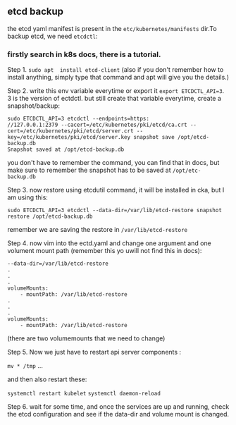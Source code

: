## etcd backup

the etcd yaml manifest is present in the `etc/kubernetes/manifests` dir.To backup etcd, we need `etcdctl`:

### firstly search in k8s docs, there is a tutorial. 

Step 1. `sudo apt  install etcd-client` (also if you don't remember how to install anything, simply type that command and apt will give you the details.)

Step 2. write this env variable everytime or export it `export ETCDCTL_API=3`. 3 is the version of ectdctl. but still create that variable everytime, create a snapshot/backup:

```
sudo ETCDCTL_API=3 etcdctl --endpoints=https:
//127.0.0.1:2379 --cacert=/etc/kubernetes/pki/etcd/ca.crt --cert=/etc/kubernetes/pki/etcd/server.crt --
key=/etc/kubernetes/pki/etcd/server.key snapshot save /opt/etcd-backup.db
Snapshot saved at /opt/etcd-backup.db
```

you don't have to remember the command, you can find that in docs, but make sure to remember the snapshot has to be saved at `/opt/etc-backup.db`

Step 3. now restore using etcdutil command, it will be installed in cka, but I am using this:

`sudo ETCDCTL_API=3 etcdctl --data-dir=/var/lib/etcd-restore snapshot restore /opt/etcd-backup.db`

remember we are saving the restore in `/var/lib/etcd-restore`

Step 4. now vim into the ectd.yaml and change one argument and one volument mount path (remember this yo uwill not find this in docs):

```
--data-dir=/var/lib/etcd-restore
.
.
.
volumeMounts:
    - mountPath: /var/lib/etcd-restore
.
.
.
volumeMounts:
    - mountPath: /var/lib/etcd-restore
```
(there are two volumemounts that we need to change)

Step 5. Now we just have to restart api server components :

`mv * /tmp`  ...

and then also restart these:

`systemctl restart kubelet`
`systemctl daemon-reload`

Step 6. wait for some time, and once the services are up and running, check the etcd configuration and see if the data-dir and volume mount is changed.
